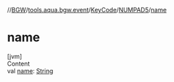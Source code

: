 //[BGW](../../../../index.md)/[tools.aqua.bgw.event](../../index.md)/[KeyCode](../index.md)/[NUMPAD5](index.md)/[name](name.md)



# name  
[jvm]  
Content  
val [name](name.md): [String](https://kotlinlang.org/api/latest/jvm/stdlib/kotlin/-string/index.html)  



